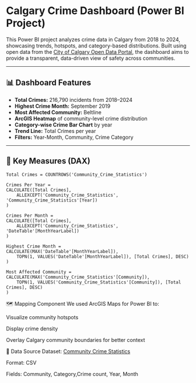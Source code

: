 # Calgary Crime Dashboard (Power BI Project)

This Power BI project analyzes crime data in Calgary from 2018 to 2024, showcasing trends, hotspots, and category-based distributions. Built using open data from the [City of Calgary Open Data Portal](https://data.calgary.ca), the dashboard aims to provide a transparent, data-driven view of safety across communities.

---

## 📊 Dashboard Features

- **Total Crimes:** 216,790 incidents from 2018–2024
- **Highest Crime Month:** September 2019
- **Most Affected Community:** Beltline
- **ArcGIS Heatmap** of community-level crime distribution
- **Category-wise Crime Bar Chart** by year
- **Trend Line:** Total Crimes per year
- **Filters:** Year-Month, Community, Crime Category

---

## 📌 Key Measures (DAX)

```DAX
Total Crimes = COUNTROWS('Community_Crime_Statistics')

Crimes Per Year = 
CALCULATE([Total Crimes], 
    ALLEXCEPT('Community_Crime_Statistics', 'Community_Crime_Statistics'[Year])
)

Crimes Per Month = 
CALCULATE([Total Crimes], 
    ALLEXCEPT('Community_Crime_Statistics', 'DateTable'[MonthYearLabel])
)

Highest Crime Month =
CALCULATE(MAX('DateTable'[MonthYearLabel]), 
    TOPN(1, VALUES('DateTable'[MonthYearLabel]), [Total Crimes], DESC)
)

Most Affected Community = 
CALCULATE(MAX('Community_Crime_Statistics'[Community]), 
    TOPN(1, VALUES('Community_Crime_Statistics'[Community]), [Total Crimes], DESC)
)
```
🗺️ Mapping Component
We used ArcGIS Maps for Power BI to:

Visualize community hotspots

Display crime density

Overlay Calgary community boundaries for better context

📁 Data Source
Dataset: [Community Crime Statistics](https://data.calgary.ca/Health-and-Safety/Community-Crime-Statistics/78gh-n26t/about_data)

Format: CSV

Fields: Community, Category,Crime count, Year, Month



